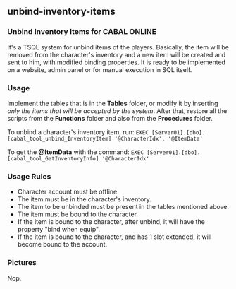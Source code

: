## unbind-inventory-items
### Unbind Inventory Items for CABAL ONLINE

It's a TSQL system for unbind items of the players. Basically, the item will be removed from the character's inventory and a new item will be created and sent to him, with modified binding properties. It is ready to be implemented on a website, admin panel or for manual execution in SQL itself.

### Usage

Implement the tables that is in the **Tables** folder, or modify it by inserting _only the items that will be accepted by the system_. After that, restore all the scripts from the **Functions** folder and also from the **Procedures** folder.

To unbind a character's inventory item, run: `EXEC [Server01].[dbo].[cabal_tool_unbind_InventoryItem] '@CharacterIdx', '@ItemData'`

To get the **@ItemData** with the command: `EXEC [Server01].[dbo].[cabal_tool_GetInventoryInfo] '@CharacterIdx'`

### Usage Rules

- Character account must be offline.
- The item must be in the character's inventory.
- The item to be unbinded must be present in the tables mentioned above.
- The item must be bound to the character.
- If the item is bound to the character, after unbind, it will have the property "bind when equip".
- If the item is bound to the character, and has 1 slot extended, it will become bound to the account.

### Pictures

Nop.
